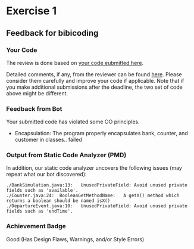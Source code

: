 # Exercise 1
## Feedback for bibicoding
### Your Code
The review is done based on [your code eubmitted here](https://www.github.com/nus-cs2030s-2425-s2/ex1-bibicoding/tree/6bbdb639829d61833a10c8db95145ae66345fc9e).

Detailed comments, if any, from the reviewer can be found [here](https://www.github.com/nus-cs2030s-2425-s2/ex1-bibicoding/commit/6bbdb639829d61833a10c8db95145ae66345fc9e).  Please consider them carefully and improve your code if applicable.
Note that if you make additional submissions after the deadline, the two set of code above might be different.

### Feedback from Bot
Your submitted code has violated some OO principles.

* Encapsulation: The program properly encapsulates bank, counter, and customer in classes.. failed



### Output from Static Code Analyzer (PMD)

In addition, our static code analyzer uncovers the following issues (may repeat what our bot discovered):
```
./BankSimulation.java:13:	UnusedPrivateField:	Avoid unused private fields such as 'available'.
./Counter.java:24:	BooleanGetMethodName:	A getX() method which returns a boolean should be named isX()
./DepartureEvent.java:10:	UnusedPrivateField:	Avoid unused private fields such as 'endTime'.
```

### Achievement Badge

Good (Has Design Flaws, Warnings, and/or Style Errors)